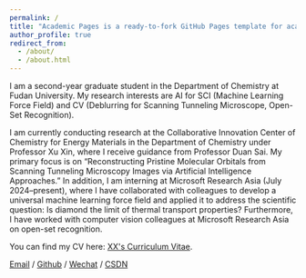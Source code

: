 ```yaml
---
permalink: /
title: "Academic Pages is a ready-to-fork GitHub Pages template for academic personal websites"
author_profile: true
redirect_from: 
  - /about/
  - /about.html
---
```


I am a second-year graduate student in the Department of Chemistry at Fudan University. My research interests are AI for SCI (Machine Learning Force Field) and CV (Deblurring for Scanning Tunneling Microscope, Open-Set Recognition).

I am currently conducting research at the Collaborative Innovation Center of Chemistry for Energy Materials in the Department of Chemistry under Professor Xu Xin, where I receive guidance from Professor Duan Sai. My primary focus is on “Reconstructing Pristine Molecular Orbitals from Scanning Tunneling Microscopy Images via Artificial Intelligence Approaches.” In addition, I am interning at Microsoft Research Asia (July 2024–present), where I have collaborated with colleagues to develop a universal machine learning force field and applied it to address the scientific question: Is diamond the limit of thermal transport properties? Furthermore, I have worked with computer vision colleagues at Microsoft Research Asia on open-set recognition.

You can find my CV here: [XX's Curriculum Vitae](../assets/Curriculum_Vitae.pdf).

[Email](mailto:23210220065@m.fudan.edu.cn) / [Github](https://github.com/ZeHeru) / [Wechat](../images/wechat.jpg) / [CSDN](https://blog.csdn.net/qd1813100174?spm=1000.2115.3001.5343)
